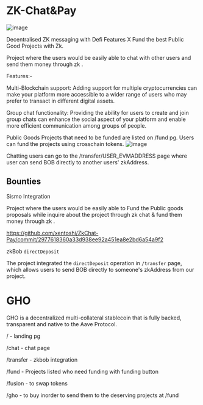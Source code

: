 # ZK-Chat&Pay

![image](https://user-images.githubusercontent.com/95926324/232004303-2d900083-17c2-404f-af3c-fb81b9275374.png)

Decentralised ZK messaging with Defi Features X Fund the best Public Good Projects with Zk.

Project where the users would be easily able to chat with other users and send them money through zk .

Features:- 

Multi-Blockchain support: Adding support for multiple cryptocurrencies can make your platform more accessible to a wider range of users who may prefer to transact in different digital assets. 

Group chat functionality: Providing the ability for users to create and join group chats can enhance the social aspect of your platform and enable more efficient communication among groups of people. 

Public Goods Projects that need to be funded are listed on /fund pg. Users can fund the projects using crosschain tokens.
![image](https://user-images.githubusercontent.com/95926324/232115490-472ef0b2-904d-4a7d-9431-dce549a8f913.png)

Chatting users can go to the /transfer/USER_EVMADDRESS page where user can send BOB directly to another users' zkAddress.

## Bounties 

Sismo Integration

Project where the users would be easily able to Fund the Public goods proposals while inquire about the project through zk chat & fund them money through zk .

https://github.com/xentoshi/ZkChat-Pay/commit/2977618360a33d938ee92a451ea8e2bd6a54a9f2

zkBob `directDeposit`

The project integrated the `directDeposit` operation in `/transfer` page, which allows users to send BOB directly to someone's zkAddress from our project.


# GHO

GHO is a decentralized multi-collateral stablecoin that is fully backed, transparent and native to the Aave Protocol.

/ - landing pg

/chat - chat page

/transfer - zkbob integration

/fund - Projects listed who need funding with funding button

/fusion - to swap tokens

/gho - to buy inorder to send them to the deserving projects at /fund



